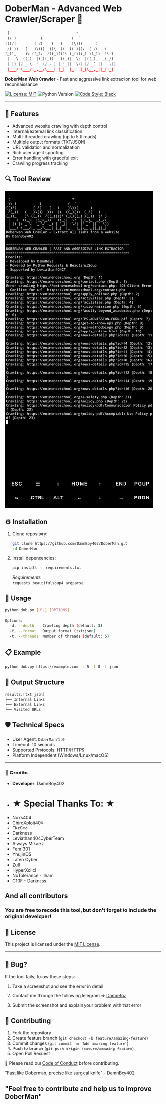 # DoberMan - Advanced Web Crawler/Scraper 🔗

```python
 (                              *                   
 )\ )           )             (  `                  
(()/(        ( /(    (   (    )\))(      )          
 /(_))   (   )\())  ))\  )(  ((_)()\  ( /(   (      
(_))_    )\ ((_)\  /((_)(()\ (_()((_) )(_))  )\ )   
 |   \  ((_)| |(_)(_))   ((_)|  \/  |((_)_  _(_/(   
 | |) |/ _ \| '_ \/ -_) | '_|| |\/| |/ _` || ' \))  
 |___/ \___/|_.__/\___| |_|  |_|  |_|\__,_||_||_|   
```

**DoberMan Web Crawler** - Fast and aggressive link extraction tool for web reconnaissance

[![License: MIT](https://img.shields.io/badge/License-MIT-yellow.svg)](https://opensource.org/licenses/MIT)
![Python Version](https://img.shields.io/badge/Python-3.8%2B-blue)
[![Code Style: Black](https://img.shields.io/badge/code%20style-black-000000.svg)](https://github.com/psf/black)

---

## 🌟 Features
- Advanced website crawling with depth control
- Internal/external link classification
- Multi-threaded crawling (up to 5 threads)
- Multiple output formats (TXT/JSON)
- URL validation and normalization
- Rich user agent spoofing
- Error handling with graceful exit
- Crawling progress tracking

## 🔍 Tool Review
![gambar](DoberMan.jpg)

## ⚙️ Installation
1. Clone repository:
   ```bash
   git clone https://github.com/DamnBoy402/DoberMan.git
   cd DoberMan
   ```
2. Install dependencies:
   ```bash
   pip install -r requirements.txt
   ```
   *Requirements:*  
   `requests beautifulsoup4 argparse`

## 🚀 Usage
```bash
python dob.py [URL] [OPTIONS]

Options:
  -d, --depth    Crawling depth (default: 3)
  -f, --format   Output format (txt/json)
  -t, --threads  Number of threads (default: 5)
```

## 📋 Example
```bash
python dob.py https://example.com -d 5 -t 8 -f json
```

## 📂 Output Structure
```
results.[txt|json]
├── Internal Links
├── External Links
└── Visited URLs
```

## 🛡️ Technical Specs
- User Agent: `DoberMan/1.0`
- Timeout: 10 seconds
- Supported Protocols: HTTP/HTTPS
- Platform Independent (Windows/Linux/macOS)

---

### 👥 Credits
- **Developer**: DamnBoy402
- # ★ Special Thanks To: ★
 - Noxs404
 - ChiroXploit404
 - FkzSec
 - Darkness
 - Leviathan404CyberTeam
 - Always Mikaelz
 - Fem|301
 - YhujinOS
 - Laten Cyber
 - Zull
 - HyperXclic!
 - NoTolerance - Ilham
 - C10F - Darkness
 ## And all contributors
 ### You are free to recode this tool, but don't forget to include the original developer!

  
## 📜 License
This project is licensed under the [MIT License](LICENSE).

---

## 🐞 Bug?
If the tool fails, follow these steps:

1. Take a screenshot and see the error
   in detail

2. Contact me through the following
   telegram => [DamnBoy](t.me/DamnBoy404)

3. Submit the screenshot and explain
   your problem with that error
   
## 🤝 Contributing
1. Fork the repository
2. Create feature branch (`git checkout -b feature/amazing-feature`)
3. Commit changes (`git commit -m 'Add amazing feature'`)
4. Push to branch (`git push origin feature/amazing-feature`)
5. Open Pull Request

📌 Please read our [Code of Conduct](coc.md) before contributing.

"Fast like Doberman, precise like surgical knife" - DamnBoy402

## "Feel free to contribute and help us to improve DoberMan"